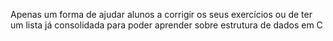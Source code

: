 Apenas um forma de ajudar alunos a corrigir os seus exercícios ou de ter um lista já consolidada para poder aprender sobre estrutura de dados em C
